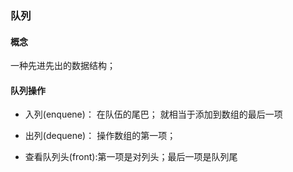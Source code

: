 ### 队列

#### 概念

一种先进先出的数据结构； 

#### 队列操作

* 入列(enquene)： 在队伍的尾巴； 就相当于添加到数组的最后一项

* 出列(dequene)： 操作数组的第一项；
* 查看队列头(front):第一项是对列头；最后一项是队列尾

